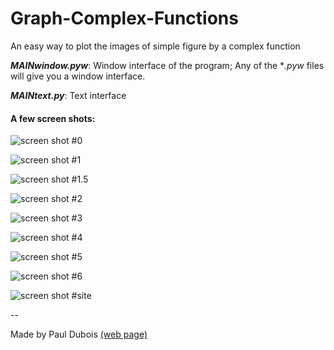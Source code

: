 # Graph-Complex-Functions
An easy way to plot the images of simple figure by a complex function

***MAINwindow.pyw***: Window interface of the program;
Any of the **.pyw* files will give you a window interface.

***MAINtext.py***: Text interface


#### A few screen shots:

![screen shot #0](/images/screen0.png)

![screen shot #1](/images/screen1.png)

![screen shot #1.5](/images/screen1_5.png)

![screen shot #2](/images/screen2.png)

![screen shot #3](/images/screen3.png)

![screen shot #4](/images/screen4.png)

![screen shot #5](/images/screen5.png)

![screen shot #6](/images/screen6.png)

![screen shot #site](/images/screenSite.png)



--

Made by Paul Dubois 
[(web page)](https://pauldubois98.github.io/)
